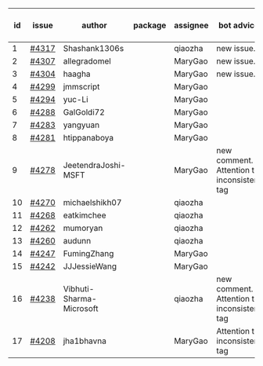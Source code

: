 | id | issue | author | package | assignee | bot advice | created date of issue | target release date | date from target |
| ------ | ------ | ------ | ------ | ------ | ------ | ------ | ------ | :-----: |
| 1 | [#4317](https://github.com/Azure/sdk-release-request/issues/4317) | Shashank1306s |  | qiaozha | new issue. | 07-03 | 07-28 |  |
| 2 | [#4307](https://github.com/Azure/sdk-release-request/issues/4307) | allegradomel |  | MaryGao | new issue. | 06-29 | 07-28 |  |
| 3 | [#4304](https://github.com/Azure/sdk-release-request/issues/4304) | haagha |  | MaryGao | new issue. | 06-29 | 07-28 |  |
| 4 | [#4299](https://github.com/Azure/sdk-release-request/issues/4299) | jmmscript |  | MaryGao |  | 06-28 | 07-28 |  |
| 5 | [#4294](https://github.com/Azure/sdk-release-request/issues/4294) | yuc-Li |  | MaryGao |  | 06-28 | 07-28 |  |
| 6 | [#4288](https://github.com/Azure/sdk-release-request/issues/4288) | GalGoldi72 |  | MaryGao |  | 06-27 | 07-28 |  |
| 7 | [#4283](https://github.com/Azure/sdk-release-request/issues/4283) | yangyuan |  | MaryGao |  | 06-27 | 07-28 |  |
| 8 | [#4281](https://github.com/Azure/sdk-release-request/issues/4281) | htippanaboya |  | MaryGao |  | 06-26 | 07-28 |  |
| 9 | [#4278](https://github.com/Azure/sdk-release-request/issues/4278) | JeetendraJoshi-MSFT |  | MaryGao | new comment. Attention to inconsistent tag | 06-26 | 07-28 |  |
| 10 | [#4270](https://github.com/Azure/sdk-release-request/issues/4270) | michaelshikh07 |  | qiaozha |  | 06-25 | 07-28 |  |
| 11 | [#4268](https://github.com/Azure/sdk-release-request/issues/4268) | eatkimchee |  | qiaozha |  | 06-23 | 07-28 |  |
| 12 | [#4262](https://github.com/Azure/sdk-release-request/issues/4262) | mumoryan |  | qiaozha |  | 06-21 | 07-28 |  |
| 13 | [#4260](https://github.com/Azure/sdk-release-request/issues/4260) | audunn |  | qiaozha |  | 06-21 | 07-28 |  |
| 14 | [#4247](https://github.com/Azure/sdk-release-request/issues/4247) | FumingZhang |  | MaryGao |  | 06-14 | 07-28 |  |
| 15 | [#4242](https://github.com/Azure/sdk-release-request/issues/4242) | JJJessieWang |  | MaryGao |  | 06-13 | 07-28 |  |
| 16 | [#4238](https://github.com/Azure/sdk-release-request/issues/4238) | Vibhuti-Sharma-Microsoft |  | qiaozha | new comment. Attention to inconsistent tag | 06-09 | 07-14 |  |
| 17 | [#4208](https://github.com/Azure/sdk-release-request/issues/4208) | jha1bhavna |  | MaryGao | Attention to inconsistent tag | 05-29 | 06-23 |  |
